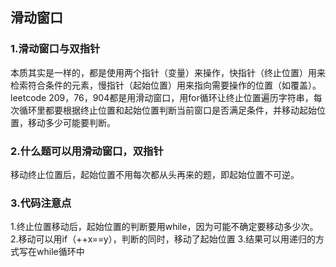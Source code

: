 ## 滑动窗口
### 1.滑动窗口与双指针
本质其实是一样的，都是使用两个指针（变量）来操作，快指针（终止位置）用来检索符合条件的元素，慢指针（起始位置）用来指向需要操作的位置（如覆盖）。
leetcode 209，76，904都是用滑动窗口，用for循环让终止位置遍历字符串，每次循环里都要根据终止位置和起始位置判断当前窗口是否满足条件，并移动起始位置，移动多少可能要判断。
### 2.什么题可以用滑动窗口，双指针
移动终止位置后，起始位置不用每次都从头再来的题，即起始位置不可逆。
### 3.代码注意点
1.终止位置移动后，起始位置的判断要用while，因为可能不确定要移动多少次。
2.移动可以用if（++x==y），判断的同时，移动了起始位置
3.结果可以用递归的方式写在while循环中